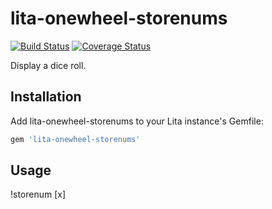 # lita-onewheel-storenums

[![Build Status](https://travis-ci.org/onewheelskyward/lita-onewheel-storenums.png?branch=master)](https://travis-ci.org/onewheelskyward/lita-onewheel-storenums)
[![Coverage Status](https://coveralls.io/repos/onewheelskyward/lita-onewheel-storenums/badge.png)](https://coveralls.io/r/onewheelskyward/lita-onewheel-storenums)

Display a dice roll.

## Installation

Add lita-onewheel-storenums to your Lita instance's Gemfile:

``` ruby
gem 'lita-onewheel-storenums'
```

## Usage

!storenum [x]

